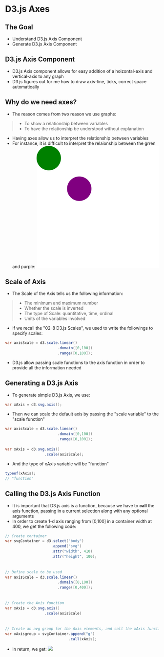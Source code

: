 # D3.js Axes


## The Goal
- Understand D3.js Axis Component
- Generate D3.js Axis Component


## D3.js Axis Component
- D3.js Axis component allows for easy addition of a hoizontal-axis and vertical-axis to any graph
- D3.js figures out for me how to draw axis-line, ticks, correct space automatically


## Why do we need axes?
- The reason comes from two reason we use graphs:
>- To show a relationship between variables
>- To have the relationship be understood without explanation
- Having axes allow us to interpret the relationship between variables
- For instance, it is difficult to interpret the relaionship between the grren and purple:
![](fig/02-10_fig1.svg)


## Scale of Axis
- The Scale of the Axis tells us the following information:
>- The minimum and maximum number
>- Whether the scale is inverted
>- The type of Scale: quantitative, time, ordinal
>- Units of the variables involved
- If we recall the "02-8 D3.js Scales", we used to write the followings to specify scales:
```java
var axisScale = d3.scale.linear()
                        .domain([0,100])
                        .range([0,100]);
```
- D3.js allow passing scale functions to the axis function in order to provide all the information needed


## Generating a D3.js Axis
- To generate simple D3.js Axis, we use:
```java
var xAxis = d3.svg.axis();
```
- Then we can scale the default axis by passing the "scale variable" to the "scale function"
```java
var axisScale = d3.scale.linear()
                        .domain([0,100])
                        .range([0,100]);

var xAxis = d3.svg.axis()
                  .scale(axisScale);
```
- And the type of xAxis variable will be "function"
```java
typeof(xAxis);
// "function"
```


## Calling the D3.js Axis Function
- It is important that D3.js axis is a function, because we have to **call** the axis function, passing in a current selection along with any optional arguments
- In order to create 1-d axis ranging from [0,100] in a container width at 400, we get the following code:
```java
// Create container
var svgContainer = d3.select("body")
                     .append("svg")
                     .attr("width", 410)
                     .attr("height", 100);


// Define scale to be used
var axisScale = d3.scale.linear()
                        .domain([0,100])
                        .range([0,400]);


// Create the Axis function
var xAxis = d3.svg.axis()
                  .scale(axisScale)


// Create an avg group for the Axis elements, and call the xAxis function
var xAxisgroup = svgContainer.append("g")
                             .call(xAxis);
```
- In return, we get:
![](https://s3.amazonaws.com/dashingd3js/images/d3.js_axis_generated_using_scale_and_axis_function_669x774.png)
